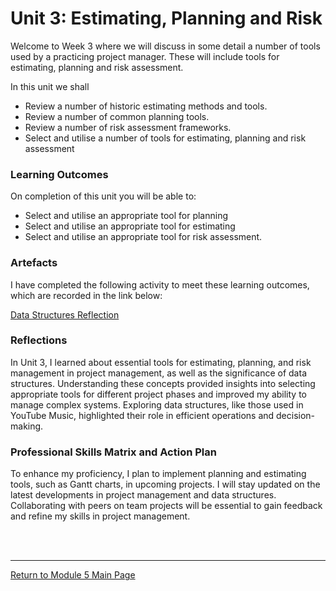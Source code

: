 # Unit 3: Estimating, Planning and Risk

Welcome to Week 3 where we will discuss in some detail a number of tools used by a practicing project manager. These will include tools for estimating, planning and risk assessment.

In this unit we shall
 - Review a number of historic estimating methods and tools.
 - Review a number of common planning tools.
 - Review a number of risk assessment frameworks.
 - Select and utilise a number of tools for estimating, planning and risk assessment

### Learning Outcomes
On completion of this unit you will be able to:
 - Select and utilise an appropriate tool for planning
 - Select and utilise an appropriate tool for estimating
 - Select and utilise an appropriate tool for risk assessment.

### Artefacts 
I have completed the following activity to meet these learning outcomes, which are recorded in the link below:

[Data Structures Reflection](SEPM_Unit03_Activity.md)


### Reflections
In Unit 3, I learned about essential tools for estimating, planning, and risk management in project management, as well as the significance of data structures. Understanding these concepts provided insights into selecting appropriate tools for different project phases and improved my ability to manage complex systems. Exploring data structures, like those used in YouTube Music, highlighted their role in efficient operations and decision-making.

### Professional Skills Matrix and Action Plan
To enhance my proficiency, I plan to implement planning and estimating tools, such as Gantt charts, in upcoming projects. I will stay updated on the latest developments in project management and data structures. Collaborating with peers on team projects will be essential to gain feedback and refine my skills in project management.

<br><br>

--- 

[Return to Module 5 Main Page](SEPM_main.md)

